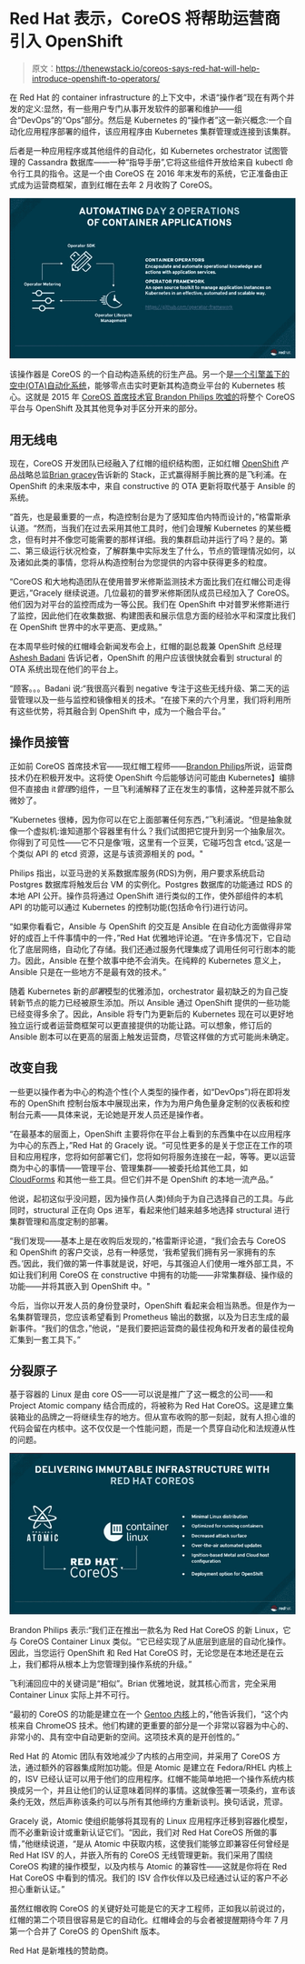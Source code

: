 # Red Hat 表示，CoreOS 将帮助运营商引入 OpenShift

> 原文：<https://thenewstack.io/coreos-says-red-hat-will-help-introduce-openshift-to-operators/>

在 Red Hat 的 container infrastructure 的上下文中，术语“操作者”现在有两个并发的定义:显然，有一些用户专门从事开发软件的部署和维护——组合“DevOps”的“Ops”部分。然后是 Kubernetes 的“操作者”这一新兴概念:一个自动化应用程序部署的组件，该应用程序由 Kubernetes 集群管理或连接到该集群。

后者是一种应用程序或其他组件的自动化，如 Kubernetes orchestrator 试图管理的 Cassandra 数据库——一种“指导手册”,它将这些组件开放给来自 kubectl 命令行工具的指令。这是一个由 CoreOS 在 2016 年末发布的系统，它正准备由正式成为运营商框架，直到红帽在去年 2 月收购了 CoreOS。

![](img/e94e445bb5634fe915c20ecc965d5bce.png)

该操作器是 CoreOS 的一个自动构造系统的衍生产品。另一个是[一个引擎盖下的空中(OTA)自动化系统](https://thenewstack.io/coreos-offers-self-hosting-kubernetes-new-tectonic-release/)，能够零点击实时更新其构造商业平台的 Kubernetes 核心。这就是 2015 年 [CoreOS 首席技术官 Brandon Philips 吹嘘的](https://thenewstack.io/red-hat-releases-container-focused-operating-system-rhel-7-atomic-host-competition-matures/)将整个 CoreOS 平台与 OpenShift 及其其他竞争对手区分开来的部分。

## 用无线电

现在，CoreOS 开发团队已经融入了红帽的组织结构图，正如红帽 [OpenShift](https://www.openshift.com/) 产品战略总监[Brian gracey](https://twitter.com/bgracely)告诉新的 Stack，正式赢得掰手腕比赛的是飞利浦。在 OpenShift 的未来版本中，来自 constructive 的 OTA 更新将取代基于 Ansible 的系统。

“首先，也是最重要的一点，构造控制台是为了感知库伯内特而设计的，”格雷斯承认道。“然而，当我们在过去采用其他工具时，他们会理解 Kubernetes 的某些概念，但有时并不像您可能需要的那样详细。我的集群启动并运行了吗？是的。第二、第三级运行状况检查，了解群集中实际发生了什么，节点的管理情况如何，以及诸如此类的事情，您将从构造控制台为您提供的内容中获得更多的粒度。

“CoreOS 和大地构造团队在使用普罗米修斯监测技术方面比我们在红帽公司走得更远，”Gracely 继续说道。几位最初的普罗米修斯团队成员已经加入了 CoreOS。他们因为对平台的监控而成为一等公民。我们在 OpenShift 中对普罗米修斯进行了监控，因此他们在收集数据、构建图表和展示信息方面的经验水平和深度比我们在 OpenShift 世界中的水平更高、更成熟。”

在本周早些时候的红帽峰会新闻发布会上，红帽的副总裁兼 OpenShift 总经理 [Ashesh Badani](https://www.linkedin.com/in/asheshbadani/) 告诉记者，OpenShift 的用户应该很快就会看到 structural 的 OTA 系统出现在他们的平台上。

“顾客。。。Badani 说:“我很高兴看到 negative 专注于这些无线升级、第二天的运营管理以及一些与监控和镜像相关的技术。“在接下来的六个月里，我们将利用所有这些优势，将其融合到 OpenShift 中，成为一个融合平台。”

## 操作员接管

正如前 CoreOS 首席技术官——现红帽工程师——[Brandon Philips](https://twitter.com/BrandonPhilips)所说，运营商技术仍在积极开发中。这将使 OpenShift 今后能够访问可能由 Kubernetes】编排但不直接由 it*管理*的组件，一旦飞利浦解释了正在发生的事情，这种差异就不那么微妙了。

“Kubernetes 很棒，因为你可以在它上面部署任何东西，”飞利浦说。“但是抽象就像一个虚拟机:谁知道那个容器里有什么？我们试图把它提升到另一个抽象层次。你得到了可见性——它不只是像‘哦，这里有一个豆荚，它碰巧包含 etcd。’这是一个类似 API 的 etcd 资源，这是与该资源相关的 pod。"

Philips 指出，以亚马逊的关系数据库服务(RDS)为例，用户要求系统启动 Postgres 数据库将触发后台 VM 的实例化。Postgres 数据库的功能通过 RDS 的本地 API 公开。操作员将通过 OpenShift 进行类似的工作，使外部组件的本机 API 的功能可以通过 Kubernetes 的控制功能(包括命令行)进行访问。

“如果你看看它，Ansible 与 OpenShift 的交互是 Ansible 在自动化方面做得非常好的成百上千件事情中的一件，”Red Hat 优雅地评论道。“在许多情况下，它自动化了底层网络，自动化了存储。我们还通过服务代理集成了调用任何可行剧本的能力。因此，Ansible 在整个故事中绝不会消失。在纯粹的 Kubernetes 意义上，Ansible 只是在一些地方不是最有效的技术。”

随着 Kubernetes 新的*部署*模型的优雅添加，orchestrator 最初缺乏的为自己旋转新节点的能力已经被原生添加。所以 Ansible 通过 OpenShift 提供的一些功能已经变得多余了。因此，Ansible 将专门为更新后的 Kubernetes 现在可以更好地独立运行或者运营商框架可以更直接提供的功能让路。可以想象，修订后的 Ansible 剧本可以在更高的层面上触发运营商，尽管这样做的方式可能尚未确定。

## 改变自我

一些更以操作者为中心的构造个性(个人类型的操作者，如“DevOps”)将在即将发布的 OpenShift 控制台版本中展现出来，作为为用户角色量身定制的仪表板和控制台元素——具体来说，无论她是开发人员还是操作者。

“在最基本的层面上，OpenShift 主要将你在平台上看到的东西集中在以应用程序为中心的东西上，”Red Hat 的 Gracely 说。“可见性更多的是关于您正在工作的项目和应用程序，您将如何部署它们，您将如何将服务连接在一起，等等。更以运营商为中心的事情——管理平台、管理集群——被委托给其他工具，如 [CloudForms](https://www.redhat.com/en/technologies/management/cloudforms) 和其他一些工具。但它们并不是 OpenShift 的本地一流产品。”

他说，起初这似乎没问题，因为操作员(人类)倾向于为自己选择自己的工具。与此同时，structural 正在向 Ops 进军，看起来他们越来越多地选择 structural 进行集群管理和高度定制的部署。

“我们发现——基本上是在收购后发现的，”格雷斯评论道，“我们会去与 CoreOS 和 OpenShift 的客户交谈，总有一种感觉，‘我希望我们拥有另一家拥有的东西。’因此，我们做的第一件事就是说，好吧，与其强迫人们使用一堆外部工具，不如让我们利用 CoreOS 在 constructive 中拥有的功能——非常集群级、操作级的功能——并将其嵌入到 OpenShift 中。"

今后，当你以开发人员的身份登录时，OpenShift 看起来会相当熟悉。但是作为一名集群管理员，您应该希望看到 Prometheus 输出的数据，以及为日志生成的最新事件。“我们的信念，”他说，“是我们要把运营商的最佳视角和开发者的最佳视角汇集到一套工具下。”

## 分裂原子

基于容器的 Linux 是由 core OS——可以说是推广了这一概念的公司——和 Project Atomic company 结合而成的，将被称为 Red Hat CoreOS。这是建立集装箱业的品牌之一将继续生存的地方。但从宣布收购的那一刻起，就有人担心谁的代码会留在内核中。这不仅仅是一个性能问题，而是一个贯穿自动化和法规遵从性的问题。

![](img/8d90e7e4253595c0e43b3227188b2832.png)

Brandon Philips 表示:“我们正在推出一款名为 Red Hat CoreOS 的新 Linux，它与 CoreOS Container Linux 类似。“它已经实现了从底层到底层的自动化操作。因此，当您运行 OpenShift 和 Red Hat CoreOS 时，无论您是在本地还是在云上，我们都将从根本上为您管理到操作系统的升级。”

飞利浦回应中的关键词是“相似”。Brian 优雅地说，就其核心而言，完全采用 Container Linux 实际上并不可行。

“最初的 CoreOS 的功能是建立在一个 [Gentoo 内核](https://www.gentoo.org/)上的，”他告诉我们，“这个内核来自 ChromeOS 技术。他们构建的更重要的部分是一个非常以容器为中心的、非常小的、具有空中自动更新的空间。这项技术真的是开创性的。”

Red Hat 的 Atomic 团队有效地减少了内核的占用空间，并采用了 CoreOS 方法，通过额外的容器集成附加功能。但是 Atomic 是建立在 Fedora/RHEL 内核上的，ISV 已经认证可以用于他们的应用程序。红帽不能简单地把一个操作系统内核换成另一个，并且让他们的认证意味着同样的事情。这就像签署一项条约，宣布该条约无效，然后声称该条约可以与所有其他缔约方重新谈判。换句话说，荒谬。

Gracely 说，Atomic 使组织能够将其现有的 Linux 应用程序迁移到容器化模型，而不必重新设计或重新认证它们。“因此，我们对 Red Hat CoreOS 所做的事情，”他继续说道，“是从 Atomic 中获取内核，这使我们能够立即兼容任何曾经是 Red Hat ISV 的人，并嵌入所有的 CoreOS 无线管理更新。我们采用了围绕 CoreOS 构建的操作模型，以及内核与 Atomic 的兼容性——这就是你将在 Red Hat CoreOS 中看到的情况。我们的 ISV 合作伙伴以及已经通过认证的客户不必担心重新认证。”

虽然红帽收购 CoreOS 的关键好处可能是它的天才工程师，正如我以前说过的，红帽的第二个项目很容易是它的自动化。红帽峰会的与会者被提醒期待今年 7 月第一个合并了 CoreOS 的 OpenShift 版本。

Red Hat 是新堆栈的赞助商。

<svg xmlns:xlink="http://www.w3.org/1999/xlink" viewBox="0 0 68 31" version="1.1"><title>Group</title> <desc>Created with Sketch.</desc></svg>